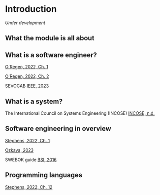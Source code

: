 # Introduction

*Under development*

## What the module is all about

## What is a software engineer?

[O'Regen, 2022, Ch. 1](https://link-springer-com.napier.idm.oclc.org/chapter/10.1007/978-3-031-07816-3_1)

[O'Regen, 2022, Ch. 2](https://link-springer-com.napier.idm.oclc.org/chapter/10.1007/978-3-031-07816-3_2)

SEVOCAB
[IEEE, 2023](https://pascal.computer.org/sev_display/index.action)

## What is a system?

The International Council on Systems Engineering (INCOSE)
[INCOSE, n.d.](https://www.incose.org/about-systems-engineering/system-and-se-definition/system-and-se-definitions)

## Software engineering in overview

[Stephens, 2022, Ch. 1](https://learning.oreilly.com/library/view/beginning-software-engineering/9781119901709/c01.xhtml)

[Ozkaya, 2023](https://doi.org/10.1109/MS.2023.3278056)

SWEBOK guide
[BSI, 2016](https://bsol.bsigroup.com/Bibliographic/BibliographicInfoData/000000000030314312)

## Programming languages

[Stephens, 2022, Ch. 12](https://learning.oreilly.com/library/view/beginning-software-engineering/9781119901709/c12.xhtml)
